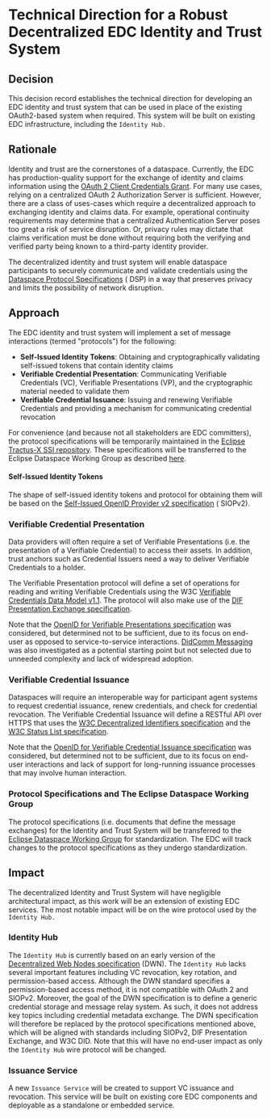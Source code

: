 # Technical Direction for a Robust Decentralized EDC Identity and Trust System

## Decision

This decision record establishes the technical direction for developing an EDC identity and trust system that can be
used in
place of the existing OAuth2-based system when required. This system will be built on existing EDC infrastructure,
including the `Identity Hub.`

## Rationale

Identity and trust are the cornerstones of a dataspace. Currently, the EDC has production-quality support for the
exchange of identity and claims information using
the [OAuth 2 Client Credentials Grant](https://datatracker.ietf.org/doc/html/rfc6749#section-4.4). For many use cases,
relying on a centralized OAuth 2 Authorization Server is sufficient. However, there are a class of uses-cases which
require a decentralized approach to exchanging identity and claims data. For example, operational continuity
requirements may determine that a centralized Authentication Server poses too great a risk of service disruption. Or,
privacy rules may dictate that claims verification must be done without requiring both the verifying and verified party
being
known to a third-party identity provider.

The decentralized identity and trust system will enable dataspace participants to securely communicate and validate
credentials using
the [Dataspace Protocol Specifications](https://github.com/International-Data-Spaces-Association/ids-specification) (
DSP) in a way that preserves privacy and limits the possibility of network disruption.

## Approach

The EDC identity and trust system will implement a set of message interactions (termed "protocols") for the following:

- **Self-Issued Identity Tokens**: Obtaining and cryptographically validating self-issued tokens that contain identity
  claims
- **Verifiable Credential Presentation**: Communicating Verifiable Credentials (VC), Verifiable Presentations (VP), and
  the cryptographic material needed to validate them
- **Verifiable Credential Issuance**: Issuing and renewing Verifiable Credentials and providing a mechanism for
  communicating credential revocation

For convenience (and because not all stakeholders are EDC committers), the protocol specifications will be temporarily
maintained in the [Eclipse Tractus-X SSI repository](https://github.com/eclipse-tractusx/ssi-docu). These specifications
will be transferred to the Eclipse Dataspace Working Group as
described [here](#protocol-specifications-and-the-eclipse-dataspace-working-group).

#### Self-Issued Identity Tokens

The shape of self-issued identity tokens and protocol for obtaining them will be based on
the [Self-Issued OpenID Provider v2 specification](https://openid.net/specs/openid-connect-self-issued-v2-1_0.html#section-1.1) (
SIOPv2).

### Verifiable Credential Presentation

Data providers will often require a set of Verifiable Presentations (i.e. the presentation of a Verifiable Credential)
to access their assets. In addition, trust anchors such as Credential Issuers need a way to deliver Verifiable
Credentials to a holder.

The Verifiable Presentation protocol will define a set of operations for reading and writing Verifiable Credentials
using the W3C [Verifiable Credentials Data Model v1.1](https://www.w3.org/TR/vc-data-model/). The protocol will also
make use of
the [DIF Presentation Exchange specification](https://identity.foundation/presentation-exchange/spec/v2.0.0/).

Note that
the [OpenID for Verifiable Presentations specification](https://openid.net/specs/openid-4-verifiable-presentations-1_0.html#section-6.1)
was considered, but determined not to be sufficient, due to its focus on end-user as opposed to service-to-service
interactions. [DidComm Messaging](https://identity.foundation/didcomm-messaging/spec/) was also investigated as a
potential starting point but not selected due to unneeded complexity and lack of widespread adoption.

### Verifiable Credential Issuance

Dataspaces will require an interoperable way for participant agent systems to request credential issuance, renew
credentials, and check for credential revocation. The Verifiable Credential Issuance will define a RESTful API over
HTTPS that uses the [W3C Decentralized Identifiers specification](https://www.w3.org/TR/did-core/) and
the [W3C Status List specification](https://www.w3.org/TR/vc-status-list/).

Note that
the [OpenID for Verifiable Credential Issuance specification](https://openid.net/specs/openid-4-verifiable-credential-issuance-1_0.html#name-introduction)
was considered, but determined not to be sufficient, due to its focus on end-user interactions and lack of support for
long-running issuance processes that may involve human interaction.

### Protocol Specifications and The Eclipse Dataspace Working Group

The protocol specifications (i.e. documents that define the message exchanges) for the Identity and Trust System will be
transferred to the [Eclipse Dataspace Working Group](https://www.eclipse.org/org/workinggroups/dataspace-charter.php)
for standardization. The EDC will track changes to the protocol specifications as they undergo standardization.

## Impact

The decentralized Identity and Trust System will have negligible architectural impact, as this work will be an extension
of existing EDC services. The most notable impact will be on the wire protocol used by the `Identity Hub.`

### Identity Hub

The `Identity Hub` is currently based on an early version of
the [Decentralized Web Nodes specification](https://identity.foundation/decentralized-web-node/spec/) (DWN).
The `Identity Hub` lacks several important features including VC revocation, key rotation, and permission-based access.
Although the DWN standard specifies a permission-based access method, it is not compatible with OAuth 2 and SIOPv2.
Moreover, the goal of the DWN specification is to define a generic credential storage and message relay system. As such,
it does not address key topics including credential metadata exchange. The DWN specification will therefore be replaced
by the protocol specifications mentioned above, which will be aligned with standards including SIOPv2, DIF Presentation
Exchange, and W3C DID. Note that this will have no end-user impact as only the `Identity Hub` wire protocol will be
changed.

### Issuance Service

A new `Issuance Service` will be created to support VC issuance and revocation. This service will be built on existing
core EDC components and deployable as a standalone or embedded service.

